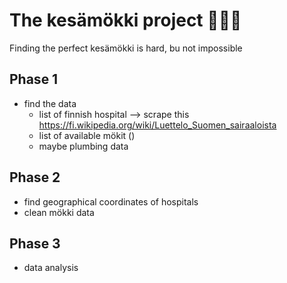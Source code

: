 # The kesämökki project 🏡:finland:
Finding the perfect kesämökki is hard, bu not impossible

## Phase 1
- find the data
  - list of finnish hospital --> scrape this https://fi.wikipedia.org/wiki/Luettelo_Suomen_sairaaloista
  - list of available mökit ()
  - maybe plumbing data

## Phase 2
 - find geographical coordinates of hospitals
 - clean mökki data
 
 ## Phase 3
 - data analysis
